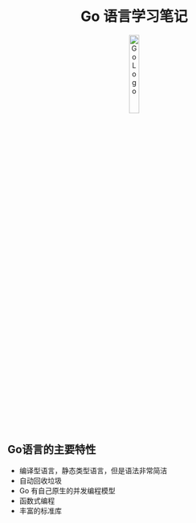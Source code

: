 <h1 align="center">
  Go 语言学习笔记
</h1>

<p align="center">
  <a href="https://github.com/golang/go">
    <img alt="Go Logo" src="https://upload.wikimedia.org/wikipedia/commons/2/23/Go_Logo_Aqua.svg" width="20%" height="">
  </a>
</p>

## Go语言的主要特性
- 编译型语言，静态类型语言，但是语法非常简洁
- 自动回收垃圾
- Go 有自己原生的并发编程模型
- 函数式编程
- 丰富的标准库
